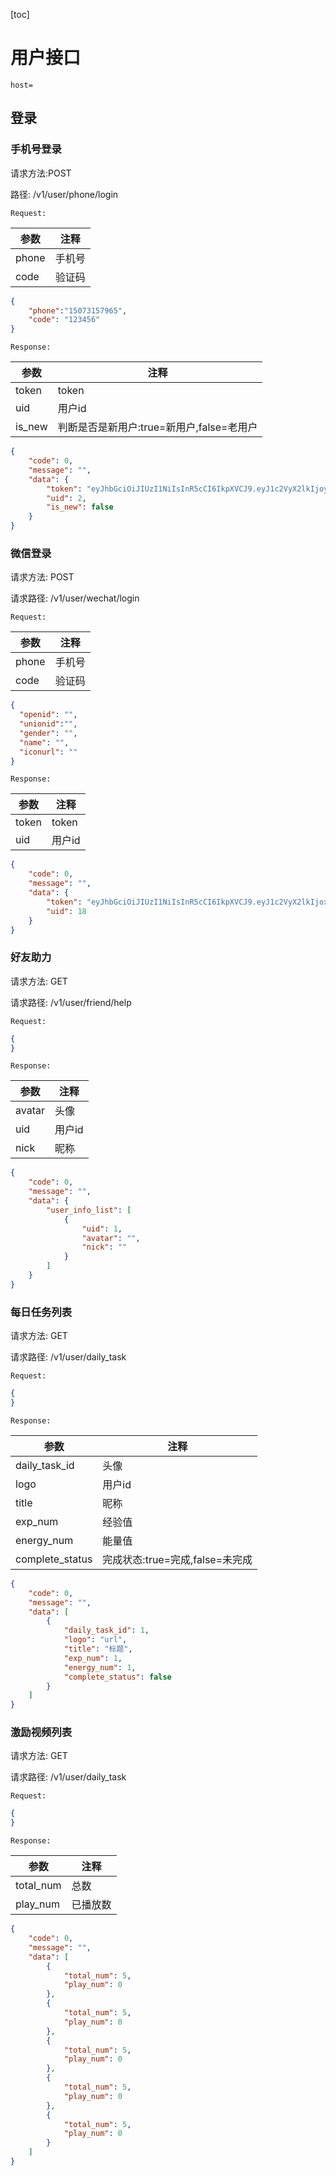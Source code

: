 [toc]

# 用户接口
```
host= 
```

## 登录
### 手机号登录
请求方法:POST

路径: /v1/user/phone/login

`Request:`

参数|注释
---|---
phone | 手机号
code  | 验证码

```json
{
    "phone":"15073157965",
    "code": "123456"
}
```

`Response:`

参数|注释
---|---
token | token
uid  | 用户id
is_new | 判断是否是新用户:true=新用户,false=老用户

```json
{
    "code": 0,
    "message": "",
    "data": {
        "token": "eyJhbGciOiJIUzI1NiIsInR5cCI6IkpXVCJ9.eyJ1c2VyX2lkIjoyLCJleHAiOjE1OTQ5MTY3MTAsImlhdCI6MTU5NDgwODcxMCwiaXNzIjoibWljcm8ifQ._c8WmuUUPIKeegBRheL4kbCcKhgOA8qx7sFxRf916S8",
        "uid": 2,
        "is_new": false
    }
}
```



### 微信登录
请求方法: POST

请求路径: /v1/user/wechat/login

`Request:`

参数|注释
---|---
phone | 手机号
code  | 验证码

```json
{
  "openid": "",
  "unionid":"",
  "gender": "",
  "name": "",
  "iconurl": ""
}
```

`Response:`

参数|注释
---|---
token | token
uid  | 用户id

```json
{
    "code": 0,
    "message": "",
    "data": {
        "token": "eyJhbGciOiJIUzI1NiIsInR5cCI6IkpXVCJ9.eyJ1c2VyX2lkIjoxOCwiZXhwIjoxNTk0OTE3MTkzLCJpYXQiOjE1OTQ4MDkxOTMsImlzcyI6Im1pY3JvIn0.ymG3B6C6DAhmhwEXMfxADqpkTGJAjUk3aJsSujCOKZ4",
        "uid": 18
    }
}
```



### 好友助力
请求方法: GET

请求路径: /v1/user/friend/help

`Request:`
```json
{
}
```


`Response:`

参数|注释
---|---
avatar | 头像
uid  | 用户id
nick | 昵称

```json
{
    "code": 0,
    "message": "",
    "data": {
        "user_info_list": [
            {
                "uid": 1,
                "avatar": "",
                "nick": ""
            }
        ]
    }
}
```


### 每日任务列表
请求方法: GET

请求路径: /v1/user/daily_task

`Request:`
```json
{
}
```


`Response:`

参数|注释
---|---
daily_task_id | 头像
logo  | 用户id
title | 昵称
exp_num| 经验值
energy_num| 能量值
complete_status| 完成状态:true=完成,false=未完成

```json
{
    "code": 0,
    "message": "",
    "data": [
        {
            "daily_task_id": 1,
            "logo": "url",
            "title": "标题",
            "exp_num": 1,
            "energy_num": 1,
            "complete_status": false
        }
    ]
}
```


### 激励视频列表

请求方法: GET

请求路径: /v1/user/daily_task

`Request:`
```json
{
}
```


`Response:`

参数|注释
---|---
total_num|总数
play_num|已播放数

```json
{
    "code": 0,
    "message": "",
    "data": [
        {
            "total_num": 5,
            "play_num": 0
        },
        {
            "total_num": 5,
            "play_num": 0
        },
        {
            "total_num": 5,
            "play_num": 0
        },
        {
            "total_num": 5,
            "play_num": 0
        },
        {
            "total_num": 5,
            "play_num": 0
        }
    ]
}
```
